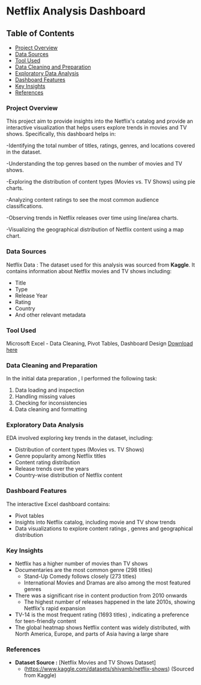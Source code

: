 # Netflix Analysis Dashboard

## Table of Contents

- [Project Overview](#project-overview)
- [Data Sources](#data-sources)
- [Tool Used](#tool-used)
- [Data Cleaning and Preparation](#data-cleaning-and-preparation)
- [Exploratory Data Analysis](#exploratory-data-analysis)
- [Dashboard Features](#dashboard-features)
- [Key Insights](#key-insights)
- [References](#references)
  
### Project Overview

This project aim to provide insights into the Netflix's catalog and provide an interactive visualization that helps users explore trends in movies and TV shows. Specifically, this dashboard helps in:

-Identifying the total number of titles, ratings, genres, and locations covered in the dataset.

-Understanding the top genres based on the number of movies and TV shows.

-Exploring the distribution of content types (Movies vs. TV Shows) using pie charts.

-Analyzing content ratings to see the most common audience classifications.

-Observing trends in Netflix releases over time using line/area charts.

-Visualizing the geographical distribution of Netflix content using a map chart.

### Data Sources

Netflix Data : The dataset used for this analysis was sourced from **Kaggle**. It contains information about Netflix movies and TV shows including:
- Title
- Type
- Release Year
- Rating
- Country
- And other relevant metadata

### Tool Used
Microsoft Excel - Data Cleaning, Pivot Tables, Dashboard Design [Download here](https://microsoft.com)

### Data Cleaning and Preparation

In the initial data preparation , I performed the following task:
1. Data loading and inspection
2. Handling missing values
3. Checking for inconsistencies
4. Data cleaning and formatting

### Exploratory Data Analysis

EDA involved exploring key trends in the dataset, including:
- Distribution of content types (Movies vs. TV Shows)
- Genre popularity among Netflix titles
- Content rating distribution
- Release trends over the years
- Country-wise distribution of Netflix content

### Dashboard Features

The interactive Excel dashboard contains:
- Pivot tables
- Insights into Netflix catalog, including movie and TV show trends
- Data visualizations to explore content ratings , genres and geographical distribution

### Key Insights
- Netflix has a higher number of movies than TV shows
- Documentaries are the most common genre (298 titles)
   - Stand-Up Comedy follows closely (273 titles)
   - International Movies and Dramas are also among the most featured genres
- There was a significant rise in content production from 2010 onwards
   - The highest number of releases happened in the late 2010s, showing Netflix's rapid expansion
- TV-14 is the most frequent rating (1693 titles) , indicating a preference for teen-friendly content
- The global heatmap shows Netflix content was widely distributed, with North America, Europe, and parts of Asia having a large share

### References

- **Dataset Source :** [Netflix Movies and TV Shows Dataset]
   - (https://www.kaggle.com/datasets/shivamb/netflix-shows) (Sourced from Kaggle)
    
  



